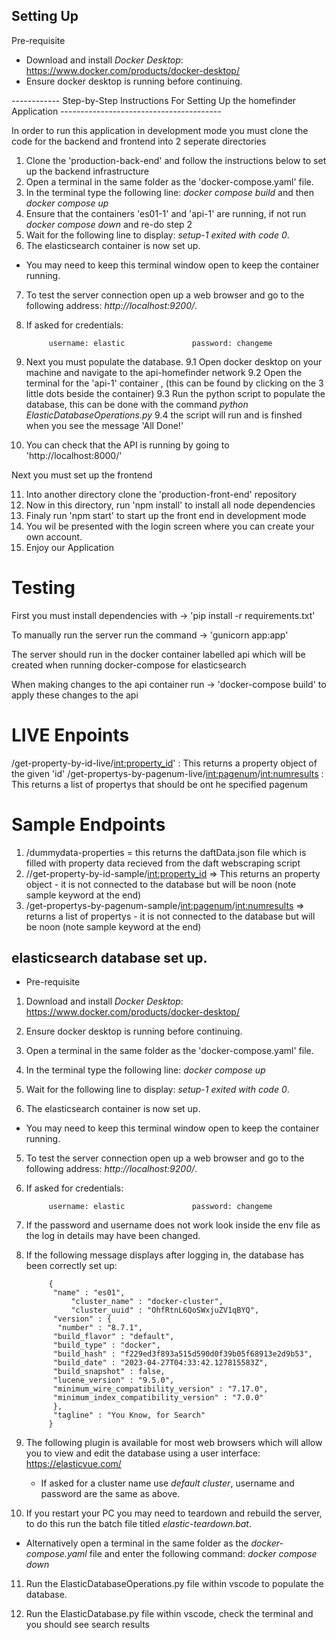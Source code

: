 ## Setting Up

Pre-requisite
-  Download and install *Docker Desktop*: https://www.docker.com/products/docker-desktop/
- Ensure docker desktop is running before continuing.


------------ Step-by-Step Instructions For Setting Up the homefinder Application ----------------------------------------

In order to run this application in development mode you must clone the code for the backend and frontend into 2 seperate directories

1. Clone the 'production-back-end' and follow the instructions below to set up the backend infrastructure
2. Open a terminal in the same folder as the 'docker-compose.yaml' file.
3. In the terminal type the following line: *docker compose build* and then *docker compose up*
4. Ensure that the containers 'es01-1' and 'api-1' are running, if not run *docker compose down* and re-do step 2
5. Wait for the following line to display: *setup-1 exited with code 0*.
6. The elasticsearch container is now set up.
  - You may need to keep this terminal window open to keep the container running.

7. To test the server connection open up a web browser and go to the following address: *http://localhost:9200/*.
8. If asked for credentials:
        
            username: elastic               password: changeme

9. Next you must populate the database.
9.1    Open docker desktop on your machine and navigate to the api-homefinder network
9.2    Open the terminal for the 'api-1' container , (this can be found by clicking on the 3 little dots beside the container)
9.3    Run the python script to populate the database, this can be done with the command *python ElasticDatabaseOperations.py*
9.4    the script will run and is finshed when you see the message 'All Done!'

10. You can check that the API is running by going to 'http://localhost:8000/'

Next you must set up the frontend

11. Into another directory clone the 'production-front-end' repository
12. Now in this directory, run 'npm install' to install all node dependencies
13. Finaly run 'npm start' to start up the front end in development mode
14. You wil be presented with the login screen where you can create your own account.
15. Enjoy our Application


# Testing 

First you must install dependencies with -> 'pip install -r requirements.txt'

To manually run the server run the command -> 'gunicorn app:app'

The server should run in the docker container labelled api which will be created when running docker-compose for elasticsearch

When making changes to the api container run -> 'docker-compose build' to apply these changes to the api

# LIVE Enpoints
/get-property-by-id-live/<int:property_id>' : This returns a property object of the given 'id'
/get-propertys-by-pagenum-live/<int:pagenum>/<int:numresults> : This returns a list of propertys that should be ont he specified pagenum

# Sample Endpoints

1. /dummydata-properties = this returns the daftData.json file which is filled with property data recieved from the daft webscraping script
2. //get-property-by-id-sample/<int:property_id> => This returns an property object - it is not connected to the database but will be noon (note sample keyword at the end)
3. /get-propertys-by-pagenum-sample/<int:pagenum>/<int:numresults> => returns a list of propertys - it is not connected to the database but will be noon (note sample keyword at the end)


## elasticsearch database set up.

- Pre-requisite
1. Download and install *Docker Desktop*: https://www.docker.com/products/docker-desktop/
2. Ensure docker desktop is running before continuing.

1. Open a terminal in the same folder as the 'docker-compose.yaml' file.
2. In the terminal type the following line: *docker compose up*
3. Wait for the following line to display: *setup-1 exited with code 0*.
4. The elasticsearch container is now set up.
  - You may need to keep this terminal window open to keep the container running.

5. To test the server connection open up a web browser and go to the following address: *http://localhost:9200/*.
6. If asked for credentials:
        
            username: elastic               password: changeme

7. If the password and username does not work look inside the env file as the log in details may have been changed.
8. If the following message displays after logging in, the database has been correctly set up:

            {
             "name" : "es01",
                 "cluster_name" : "docker-cluster",
                 "cluster_uuid" : "OhfRtnL6QoSWxjuZV1qBYQ",
             "version" : {
              "number" : "8.7.1",
             "build_flavor" : "default",
             "build_type" : "docker",
             "build_hash" : "f229ed3f893a515d590d0f39b05f68913e2d9b53",
             "build_date" : "2023-04-27T04:33:42.127815583Z",
             "build_snapshot" : false,
             "lucene_version" : "9.5.0",
             "minimum_wire_compatibility_version" : "7.17.0",
             "minimum_index_compatibility_version" : "7.0.0"
             },
             "tagline" : "You Know, for Search"
            }

9. The following plugin is available for most web browsers which will allow you to view and edit the database using a user interface: https://elasticvue.com/
    - If asked for a cluster name use *default cluster*, username and password are the same as above.

10. If you restart your PC you may need to teardown and rebuild the server, to do this run the batch file titled *elastic-teardown.bat*.
   - Alternatively open a terminal in the same folder as the *docker-compose.yaml* file and enter the following command:
      *docker compose down*
     
11. Run the ElasticDatabaseOperations.py file within vscode to populate the database.

12. Run the ElasticDatabase.py file within vscode, check the terminal and you should see search results
